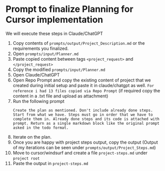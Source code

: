 # Prompt to finalize Planning for Cursor implementation 

We will execute these steps in Claude/ChatGPT

1. Copy contents of `prompts/output/Project_Description.md` or the requirements you finalized.
2. Open `prompts/input/Planner.md`
3. Paste copied content between tags `<project_request>` and `</project_request>`
4. Copy the modified `prompts/input/Planner.md` 
5. Open Claude/ChatGPT
6. Open Repo Prompt and copy the existing content of project that we created during initial setup and paste it in claude/chatgpt as well. `For reference i had 13 files copied via Repo Prompt` (if required copy the content in a .txt file and upload as attachment)
7. Run the following prompt
    ```
    Create the plan as mentioned. Don't include already done steps. Start from what we have. Steps must go in order that we have to complete them in. Already done steps and its code is attached with prompt. Return as a single markdown block like the original prompt asked in the todo format.
    ```
8. Iterate on the plan.
9. Once you are happy with project steps output, copy the output (Output of my iterations can be seen under `prompts/output/Project_Steps.md`)
10. Move to cursor/windsurf and create a file `project-steps.md` under `project root`
11. Paste the output in `project-steps.md`


